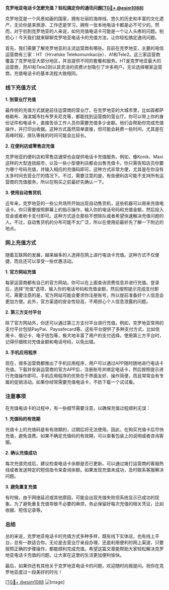 **克罗地亚电话卡怎麽充值？轻松搞定你的通讯问题[[TG💪+ @esim1088](https://t.me/s/esim1088)]**

克罗地亚是一个风景如画的国家，拥有壮丽的海岸线、悠久的历史和丰富的文化遗产。无论你是来旅游、工作还是学习，拥有一张本地电话卡都是必不可少的。然而，对于初到克罗地亚的人来说，如何充值电话卡可能是一个让人头疼的问题。别担心！今天我们就来聊聊克罗地亚电话卡的充值方法，让你轻松搞定通讯问题。

首先，我们需要了解克罗地亚的主流运营商有哪些。目前在克罗地亚，主要的电信运营商有三家：HT（Hrvatske Telekomunikacije）、A1和Tele2。这三家运营商覆盖了克罗地亚大部分地区，并且提供不同的套餐和服务。HT是克罗地亚最大的运营商，而A1和Tele2则以其灵活的资费计划吸引了许多用户。无论选择哪家运营商，充值电话卡的基本流程大致相同。

### 线下充值方式

**1. 到营业厅充值**

最传统的充值方式就是前往运营商的营业厅。在克罗地亚的大城市里，比如首都萨格勒布、海滨城市杜布罗夫尼克等，都能找到运营商的营业厅。你可以带上你的身份证件和电话卡，直接告诉工作人员你需要充值多少金额。他们会帮助你完成充值操作，并打印出收据。这种方式虽然简单直接，但可能会耗费一些时间，尤其是在高峰时段，排队等候的时间可能会比较长。

**2. 在便利店或零售店充值**

克罗地亚的便利店和零售店通常也会提供电话卡充值服务。例如，像Konik、Maxi这样的大型连锁超市，以及一些小型便利店都会出售充值卡。你只需告知店员你要为哪个号码充值，并输入相应的充值码即可。这种方式非常方便，尤其是在你没有太多时间去营业厅的情况下。不过，需要注意的是，有些便利店可能不支持所有运营商的充值服务，所以在购买之前最好先确认一下。

**3. 使用自动售货机**

近年来，克罗地亚的一些公共场所开始出现自动售货机，这些机器可以用来充值电话卡。你只需要按照屏幕上的指示操作，输入你的电话号码和充值金额，然后投入现金或者刷卡支付即可。这种方式适合那些不想排队或者希望快速解决充值问题的人。不过，自动售货机的分布可能不太广泛，所以在使用前最好先了解一下附近的地点。

### 网上充值方式

随着互联网的发展，越来越多的人选择在网上进行电话卡充值。这种方式不仅便捷，而且还可以享受一些优惠活动。

**1. 官方网站充值**

每家运营商都有自己的官方网站，你可以在上面查询资费信息并进行充值。登录后，选择“充值”选项，输入你的电话号码和充值金额，然后按照提示完成支付即可。需要注意的是，官方网站可能会要求你注册账号，所以提前准备好个人信息会更加方便。此外，官方渠道的安全性较高，不用担心个人信息泄露的问题。

**2. 第三方支付平台**

除了官方网站外，你还可以通过第三方支付平台进行充值。例如，克罗地亚常用的支付平台包括PayPal、Paysafecard等。这些平台提供了多种支付方式，比如信用卡、借记卡、电子钱包等，极大地丰富了用户的支付选择。使用第三方平台时，记得仔细核对充值金额和电话号码，以免出错。

**3. 手机应用程序**

现在，很多运营商都推出了手机应用程序，用户可以通过APP随时随地进行电话卡充值。下载并安装运营商的官方APP后，注册账号并绑定电话卡，然后按照提示进行充值操作即可。手机应用程序的优势在于界面友好、操作简便，而且常常会有专属的促销活动。如果你经常需要充值电话卡，不妨下载一个试试看。

### 注意事项

在充值电话卡的过程中，有一些细节需要注意，以确保充值过程顺利无误：

**1. 充值码的有效期**

充值卡上的充值码是有有效期的，过期后将无法使用。因此，在购买充值卡后尽快充值，避免浪费。如果不确定充值码的有效期，可以查看包装上的说明或者咨询客服。

**2. 确认充值成功**

每次充值完成后，建议检查电话卡余额是否已更新。可以通过拨打运营商的客服热线或者发送特定的短信指令来查询余额。如果发现充值未成功，及时联系客服解决问题。

**3. 避免重复充值**

有时候，由于网络延迟或其他原因，可能会出现充值失败但系统显示已成功的现象。为了避免重复充值导致不必要的麻烦，务必保留好每次充值的相关凭证，比如收据、短信记录等。

### 总结

总的来说，克罗地亚电话卡的充值方式多种多样，既有线下实体店，也有线上平台，总有一款适合你。无论是去营业厅亲自办理，还是利用便利的网上渠道，只要按照正确的步骤操作，都能顺利完成充值。希望这篇文章能帮助大家轻松解决克罗地亚电话卡充值的问题，让大家在这里的生活更加便利愉快。

最后，如果你还有其他关于克罗地亚电话卡的问题，欢迎随时向我提问。祝你在克罗地亚度过一段美好的时光！

[[TG💪+ @esim1088](https://t.me/s/esim1088) ![Image](https://i.postimg.cc/4NQfJmqS/Snipaste-2025-05-13-00-14-12.png)]